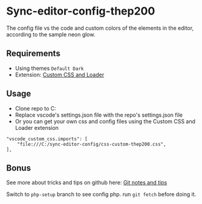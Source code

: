 # Sync-editor-config-thep200
The config file vs the code and custom colors of the elements in the editor, according to the sample neon glow.
## Requirements
- Using themes `Default Dark`
- Extension: [Custom CSS and Loader](https://marketplace.visualstudio.com/items?itemName=be5invis.vscode-custom-css)
## Usage
- Clone repo to C:
- Replace vscode's settings.json file with the repo's settings.json file
- Or you can get your own css and config files using the Custom CSS and Loader extension
```
"vscode_custom_css.imports": [
    "file:///C:/sync-editor-config/css-custom-thep200.css",
],
```
## Bonus
See more about tricks and tips on github here: [Git notes and tips](https://github.com/thep200/git-notes)

Switch to `php-setup` branch to see config php. run `git fetch` before doing it.
